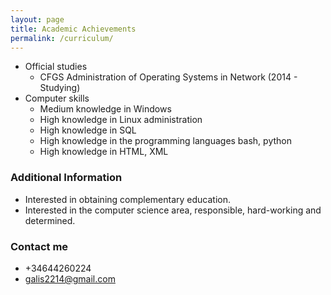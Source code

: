 ```yaml
---
layout: page
title: Academic Achievements
permalink: /curriculum/
---
```


* Official studies
  * CFGS Administration of Operating Systems in Network (2014 - Studying)
* Computer skills
  * Medium knowledge in Windows
  * High knowledge in Linux administration
  * High knowledge in SQL
  * High knowledge in the programming languages bash, python
  * High knowledge in HTML, XML

### Additional Information

* Interested in obtaining complementary education.
* Interested in the computer science area, responsible, hard-working and determined.

### Contact me

* +34644260224
* [galis2214@gmail.com](mailto:galis2214@gmail.com)
